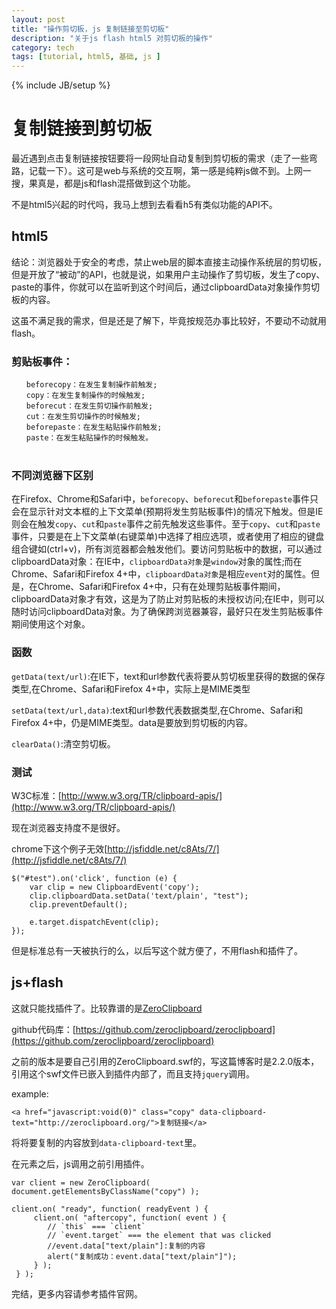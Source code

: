 ```yaml
---
layout: post
title: "操作剪切板，js 复制链接至剪切板"
description: "关于js flash html5 对剪切板的操作"
category: tech
tags: [tutorial, html5, 基础, js ]
---
```

{% include JB/setup %}

# 复制链接到剪切板

最近遇到点击复制链接按钮要将一段网址自动复制到剪切板的需求（走了一些弯路，记载一下）。这可是web与系统的交互啊，第一感是纯粹js做不到。上网一搜，果真是，都是js和flash混搭做到这个功能。

不是html5兴起的时代吗，我马上想到去看看h5有类似功能的API不。

## html5
结论：浏览器处于安全的考虑，禁止web层的脚本直接主动操作系统层的剪切板，但是开放了“被动”的API，也就是说，如果用户主动操作了剪切板，发生了copy、paste的事件，你就可以在监听到这个时间后，通过clipboardData对象操作剪切板的内容。

这虽不满足我的需求，但是还是了解下，毕竟按规范办事比较好，不要动不动就用flash。

### 剪贴板事件：

	　　beforecopy：在发生复制操作前触发;
	　　copy：在发生复制操作的时候触发;
	　　beforecut：在发生剪切操作前触发;
	　　cut：在发生剪切操作的时候触发;
	　　beforepaste：在发生粘贴操作前触发;
	　　paste：在发生粘贴操作的时候触发。
	　　


### 不同浏览器下区别
在Firefox、Chrome和Safari中，`beforecopy`、`beforecut`和`beforepaste`事件只会在显示针对文本框的上下文菜单(预期将发生剪贴板事件)的情况下触发。但是IE则会在触发`copy`、`cut`和`paste`事件之前先触发这些事件。至于`copy`、`cut`和`paste`事件，只要是在上下文菜单(右键菜单)中选择了相应选项，或者使用了相应的键盘组合键如(ctrl+v)，所有浏览器都会触发他们。要访问剪贴板中的数据，可以通过clipboardData对象：在IE中，`clipboardData对象`是`window`对象的属性;而在Chrome、Safari和Firefox 4+中，`clipboardData对象`是相应`event`对的属性。但是，在Chrome、Safari和Firefox 4+中，只有在处理剪贴板事件期间，clipboardData对象才有效，这是为了防止对剪贴板的未授权访问;在IE中，则可以随时访问clipboardData对象。为了确保跨浏览器兼容，最好只在发生剪贴板事件期间使用这个对象。

### 函数
`getData(text/url)`:在IE下，text和url参数代表将要从剪切板里获得的数据的保存类型,在Chrome、Safari和Firefox 4+中，实际上是MIME类型

`setData(text/url,data)`:text和url参数代表数据类型,在Chrome、Safari和Firefox 4+中，仍是MIME类型。data是要放到剪切板的内容。

`clearData()`:清空剪切板。

### 测试
W3C标准：[http://www.w3.org/TR/clipboard-apis/](http://www.w3.org/TR/clipboard-apis/)

现在浏览器支持度不是很好。

chrome下这个例子无效[http://jsfiddle.net/c8Ats/7/](http://jsfiddle.net/c8Ats/7/)

	$("#test").on('click', function (e) {
	    var clip = new ClipboardEvent('copy');
	    clip.clipboardData.setData('text/plain', "test");
	    clip.preventDefault();
	
	    e.target.dispatchEvent(clip);
	});
	
但是标准总有一天被执行的么，以后写这个就方便了，不用flash和插件了。


## js+flash
这就只能找插件了。比较靠谱的是[ZeroClipboard](http://zeroclipboard.org/)

github代码库：[https://github.com/zeroclipboard/zeroclipboard](https://github.com/zeroclipboard/zeroclipboard)

之前的版本是要自己引用的ZeroClipboard.swf的，写这篇博客时是2.2.0版本，引用这个swf文件已嵌入到插件内部了，而且支持`jquery`调用。

example:

	<a href="javascript:void(0)" class="copy" data-clipboard-text="http://zeroclipboard.org/">复制链接</a>

将将要复制的内容放到`data-clipboard-text`里。

<script src="../ZeroClipboard/ZeroClipboard.min.js" type="text/javascript"></script>

在元素之后，js调用之前引用插件。

	var client = new ZeroClipboard( document.getElementsByClassName("copy") );

    client.on( "ready", function( readyEvent ) {
         client.on( "aftercopy", function( event ) {
            // `this` === `client`
            // `event.target` === the element that was clicked
            //event.data["text/plain"]:复制的内容
            alert("复制成功：event.data["text/plain"]");
         } );
     } );
     
完结，更多内容请参考插件官网。